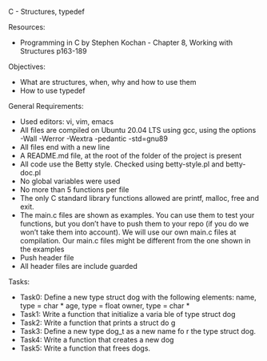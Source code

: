 C - Structures, typedef

Resources:
- Programming in C by Stephen Kochan - Chapter 8, Working with Structures p163-189

Objectives:
- What are structures, when, why and how to use them
- How to use typedef

General Requirements:

- Used editors: vi, vim, emacs
- All files are compiled on Ubuntu 20.04 LTS using gcc, using the options -Wall -Werror -Wextra -pedantic -std=gnu89
- All files end with a new line
- A README.md file, at the root of the folder of the project is present
- All code use the Betty style. Checked using betty-style.pl and betty-doc.pl
- No global variables were used
- No more than 5 functions per file
- The only C standard library functions allowed are printf, malloc, free and exit.
- The main.c files are shown as examples. You can use them to test your functions, but you don’t have to push them to your repo (if you do we won’t take them into account). We will use our own main.c files at compilation. Our main.c files might be different from the one shown in the examples
- Push header file
- All header files are include guarded 

Tasks:
- Task0: Define a new type struct dog with the following elements: name, type = char * age, type = float owner, type = char *
- Task1: Write a function that initialize a varia ble of type struct dog
- Task2: Write a function that prints a struct do g
- Task3: Define a new type dog_t as a new name fo r the type struct dog.
- Task4: Write a function that creates a new dog
- Task5: Write a function that frees dogs.
